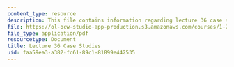```yaml
---
content_type: resource
description: This file contains information regarding lecture 36 case studies.
file: https://ol-ocw-studio-app-production.s3.amazonaws.com/courses/1-264j-database-internet-and-systems-integration-technologies-fall-2013/faa59ea3a382fc6189c181899e442535_MIT1_264JF13_L36_case.pdf
file_type: application/pdf
resourcetype: Document
title: Lecture 36 Case Studies
uid: faa59ea3-a382-fc61-89c1-81899e442535
---
```

